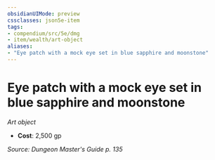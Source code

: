 ```yaml
---
obsidianUIMode: preview
cssclasses: json5e-item
tags:
- compendium/src/5e/dmg
- item/wealth/art-object
aliases: 
- "Eye patch with a mock eye set in blue sapphire and moonstone"
---
```

# Eye patch with a mock eye set in blue sapphire and moonstone
*Art object*  

- **Cost**: 2,500 gp

*Source: Dungeon Master's Guide p. 135*